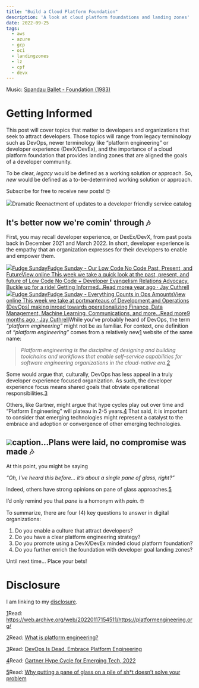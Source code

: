 ```yaml
---
title: "Build a Cloud Platform Foundation"
description: 'A look at cloud platform foundations and landing zones'
date: 2022-09-25
tags:
  - aws
  - azure
  - gcp
  - oci
  - landingzones
  - lz
  - cpf
  - devx
---
```


Music: [Spandau Ballet - Foundation (1983)](https://www.youtube.com/watch?v=XbdHH-MbNrI)

Getting Informed
================

This post will cover topics that matter to developers and organizations that seek to attract developers. Those topics will range from legacy terminology such as DevOps, newer terminology like “platform engineering” or developer experience (DevX/DevEx), and the importance of a cloud platform foundation that provides landing zones that are aligned the goals of a developer community.

To be clear, *legacy* would be defined as a working solution or approach. So, *new* would be defined as a to-be-determined working solution or approach.

Subscribe for free to receive new posts! 🤓

[![](https://bucketeer-e05bbc84-baa3-437e-9518-adb32be77984.s3.amazonaws.com/public/images/bffac6d5-8e0e-41f7-9120-f7de5273668b_629x396.jpeg)](https://substackcdn.com/image/fetch/f_auto,q_auto:good,fl_progressive:steep/https%3A%2F%2Fbucketeer-e05bbc84-baa3-437e-9518-adb32be77984.s3.amazonaws.com%2Fpublic%2Fimages%2Fbffac6d5-8e0e-41f7-9120-f7de5273668b_629x396.jpeg)Dramatic Reenactment of updates to a developer friendly service catalog 

It's better now we're comin' through 🎶
------------------------------------

First, you may recall developer experience, or DexEx/DevX, from past posts back in December 2021 and March 2022. In short, developer experience is the empathy that an organization expresses for their developers to enable and empower them.

[![](https://bucketeer-e05bbc84-baa3-437e-9518-adb32be77984.s3.amazonaws.com/public/images/58409c1d-315a-477e-9392-64c82bab22dd_992x992.png)Fudge SundayFudge Sunday - Our Low Code No Code Past, Present, and FutureView online This week we take a quick look at the past, present, and future of Low Code No Code + Developer Evangelism Relations Advocacy. Buckle up for a ride! Getting Informed…Read morea year ago · Jay Cuthrell](https://sunday.fudge.org/p/fudge-sunday-our-low-code-no-code-past-present-and-future-904238?utm_source=substack&utm_campaign=post_embed&utm_medium=web)[![](https://bucketeer-e05bbc84-baa3-437e-9518-adb32be77984.s3.amazonaws.com/public/images/58409c1d-315a-477e-9392-64c82bab22dd_992x992.png)Fudge SundayFudge Sunday - Everything Counts in Ops AmountsView online This week we take at portmanteaus of Development and Operations (DevOps) making inroad towards operationalizing Finance, Data Management, Machine Learning, Communications, and more…Read more9 months ago · Jay Cuthrell](https://sunday.fudge.org/p/fudge-sunday-everything-counts-in-ops-amounts-1073115?utm_source=substack&utm_campaign=post_embed&utm_medium=web)While you’ve probably heard of DevOps, the term *“platform engineering”* might not be as familiar. For context, one definition of *“platform engineering”* comes from a relatively new[1](#footnote-1) website of the same name:


> *Platform engineering is the discipline of designing and building toolchains and workflows that enable self-service capabilities for software engineering organizations in the cloud-native era.*[2](#footnote-2)
> 
> 

Some would argue that, culturally, DevOps has less appeal in a truly developer experience focused organization. As such, the developer experience focus means shared goals that obviate operational responsibilities.[3](#footnote-3) 

Others, like Gartner, might argue that hype cycles play out over time and “Platform Engineering” will plateau in 2-5 years.[4](#footnote-4) That said, it is important to consider that emerging technologies might represent a catalyst to the embrace and adoption or convergence of other emerging technologies.

[![](https://bucketeer-e05bbc84-baa3-437e-9518-adb32be77984.s3.amazonaws.com/public/images/116589a8-95a4-4756-ab33-0adda4c3d003_2548x2343.png)](https://substackcdn.com/image/fetch/f_auto,q_auto:good,fl_progressive:steep/https%3A%2F%2Fbucketeer-e05bbc84-baa3-437e-9518-adb32be77984.s3.amazonaws.com%2Fpublic%2Fimages%2F116589a8-95a4-4756-ab33-0adda4c3d003_2548x2343.png)caption...Plans were laid, no compromise was made 🎶
-----------------------------------------

At this point, you might be saying 

*“Oh, I’ve heard this before… it’s about a single pane of glass, right?”*

Indeed, others have strong opinions on pane of glass approaches.[5](#footnote-5)

I’d only remind you that *pane* is a homonym with *pain*. 🤓

To summarize, there are four (4) key questions to answer in digital organizations:

1. Do you enable a culture that attract developers?
2. Do you have a clear platform engineering strategy?
3. Do you promote using a DevX/DevEx minded cloud platform foundation?
4. Do you further enrich the foundation with developer goal landing zones?

Until next time… Place your bets!

Disclosure
==========

I am linking to my [disclosure](https://jaycuthrell.com/disclosure/?utm_campaign=Fudge%20Sunday&utm_medium=email&utm_source=Revue%20newsletter).

[1](#footnote-anchor-1)Read: <https://web.archive.org/web/20220117154511/https://platformengineering.org/>

[2](#footnote-anchor-2)Read: [What is platform engineering?](https://platformengineering.org/blog/what-is-platform-engineering)

[3](#footnote-anchor-3)Read: [DevOps Is Dead. Embrace Platform Engineering](https://thenewstack.io/devops-is-dead-embrace-platform-engineering/)

[4](#footnote-anchor-4)Read: [Gartner Hype Cycle for Emerging Tech, 2022](https://www.gartner.com/en/articles/what-s-new-in-the-2022-gartner-hype-cycle-for-emerging-technologies)

[5](#footnote-anchor-5)Read: [Why putting a pane of glass on a pile of sh\*t doesn’t solve your problem](https://platformengineering.org/blog/why-putting-a-pane-of-glass-on-a-pile-of-shit-doesnt-solve-your-problem)

